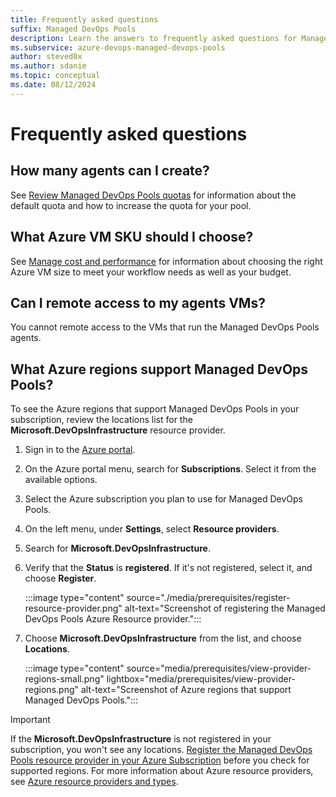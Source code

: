 ```yaml
---
title: Frequently asked questions
suffix: Managed DevOps Pools
description: Learn the answers to frequently asked questions for Managed DevOps Pools.
ms.subservice: azure-devops-managed-devops-pools
author: steved0x
ms.author: sdanie
ms.topic: conceptual
ms.date: 08/12/2024
---
```


# Frequently asked questions

## How many agents can I create?

See [Review Managed DevOps Pools quotas](./prerequisites.md#review-managed-devops-pools-quotas) for information about the default quota and how to increase the quota for your pool.

## What Azure VM SKU should I choose?

See [Manage cost and performance](./manage-costs.md) for information about choosing the right Azure VM size to meet your workflow needs as well as your budget.

## Can I remote access to my agents VMs?

You cannot remote access to the VMs that run the Managed DevOps Pools agents.

## What Azure regions support Managed DevOps Pools?

To see the Azure regions that support Managed DevOps Pools in your subscription, review the locations list for the **Microsoft.DevOpsInfrastructure** resource provider.


1. Sign in to the [Azure portal](https://portal.azure.com/).
1. On the Azure portal menu, search for **Subscriptions**. Select it from the available options.
1. Select the Azure subscription you plan to use for Managed DevOps Pools.
1. On the left menu, under **Settings**, select **Resource providers**.
1. Search for **Microsoft.DevOpsInfrastructure**.
1. Verify that the **Status** is **registered**. If it's not registered, select it, and choose **Register**. 

   :::image type="content" source="./media/prerequisites/register-resource-provider.png" alt-text="Screenshot of registering the Managed DevOps Pools Azure Resource provider.":::

1. Choose **Microsoft.DevOpsInfrastructure** from the list, and choose **Locations**.

   :::image type="content" source="media/prerequisites/view-provider-regions-small.png" lightbox="media/prerequisites/view-provider-regions.png" alt-text="Screenshot of Azure regions that support Managed DevOps Pools.":::

> [!IMPORTANT]
> If the **Microsoft.DevOpsInfrastructure** is not registered in your subscription, you won't see any locations. [Register the Managed DevOps Pools resource provider in your Azure Subscription](./prerequisites.md#register-the-managed-devops-pools-resource-provider-in-your-azure-subscription) before you check for supported regions. For more information about Azure resource providers, see [Azure resource providers and types](/azure/azure-resource-manager/management/).
